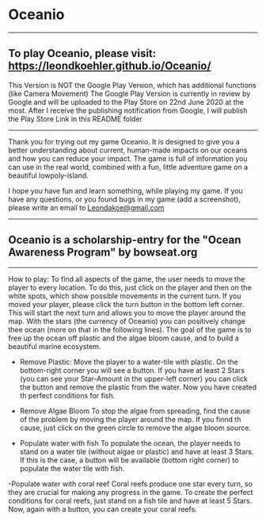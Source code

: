 # Oceanio
-------------------------------
To play Oceanio, please visit: https://leondkoehler.github.io/Oceanio/
-------------------------------

This Version is NOT the Google Play Version, which has additional functions (like Camera Movement)
The Google Play Version is currently in review by Google and will be uploaded to the Play Store on 22nd June 2020 at the most.
After I receive the publishing notification from Google, I will publish the Play Store Link in this README folder

--------------------------------
Thank you for trying out my game Oceanio. It is designed to give you a better understanding about current, human-made impacts on our oceans and how you can reduce your impact. The game is full of information you can use in the real world, combined with a fun, little adventure game on a beautiful lowpoly-island.

I hope you have fun and learn something, while playing my game. If you have any questions, or you found bugs in my game (add a screenshot), please write an email to Leondakoe@gmail.com 

--------------------------------
Oceanio is a scholarship-entry for the "Ocean Awareness Program" by bowseat.org 
--------------------------------

--------------------------------
How to play:
To find all aspects of the game, the user needs to move the player to every location. To do this, just click on the player and then on the white spots, which show possible movements in the current turn. If you moved your player, please click the turn button in the bottom left corner. This will start the next turn and allows you to move the player around the map. With the stars (the currency of Oceanio) you can positively change thee ocean (more on that in the following lines). 
The goal of the game is to free up the ocean off plastic and the algae bloom cause, and to build a beautiful marine ecosystem.

- Remove Plastic:
  Move the player to a water-tile with plastic. On the bottom-right corner you will see a button. If you have at least 2 Stars (you can see your Star-Amount in the upper-left corner) you can click the button and remove the plastic from the water. Now you have created th perfect conditions for fish.
  
- Remove Algae Bloom
  To stop the algae from spreading, find the cause of the problem by moving the player around the map. If you finnd th cause, just click on the green circle to remove the algae bloom source. 
  
- Populate water with fish
  To populate the ocean, the player needs to stand on a water tile (without algae or plastic) and have at least 3 Stars. If this is the case, a button will be available (bottom right corner) to populate the water tile with fish.
  
-Populate water with coral reef
  Coral reefs produce one star every turn, so they are crucial for making any progress in the game. To create the perfect conditions for coral reefs, just stand on a fish tile and have at least 5 Stars. Now, again with a button, you can create your coral reefs.
